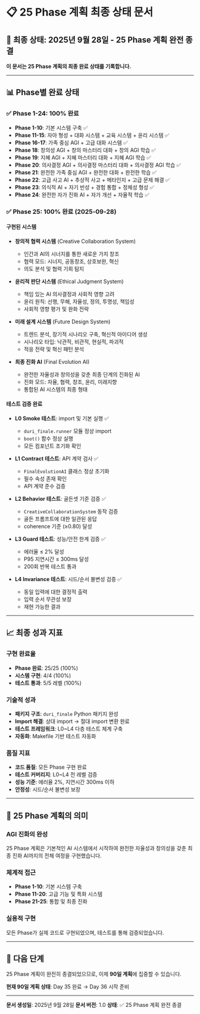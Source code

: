 # 📋 25 Phase 계획 최종 상태 문서

## 🎯 **최종 상태**: 2025년 9월 28일 - 25 Phase 계획 완전 종결

**이 문서는 25 Phase 계획의 최종 완료 상태를 기록합니다.**

---

## 📊 **Phase별 완료 상태**

### **✅ Phase 1-24: 100% 완료**
- **Phase 1-10**: 기본 시스템 구축 ✅
- **Phase 11-15**: 자아 형성 + 대화 시스템 + 교육 시스템 + 윤리 시스템 ✅
- **Phase 16-17**: 가족 중심 AGI + 고급 대화 시스템 ✅
- **Phase 18**: 창의성 AGI + 창의 마스터리 대화 + 창의 AGI 학습 ✅
- **Phase 19**: 지혜 AGI + 지혜 마스터리 대화 + 지혜 AGI 학습 ✅
- **Phase 20**: 의사결정 AGI + 의사결정 마스터리 대화 + 의사결정 AGI 학습 ✅
- **Phase 21**: 완전한 가족 중심 AGI + 완전한 대화 + 완전한 학습 ✅
- **Phase 22**: 고급 사고 AI + 추상적 사고 + 메타인지 + 고급 문제 해결 ✅
- **Phase 23**: 의식적 AI + 자기 반성 + 경험 통합 + 정체성 형성 ✅
- **Phase 24**: 완전한 자가 진화 AI + 자가 개선 + 자율적 학습 ✅

### **✅ Phase 25: 100% 완료 (2025-09-28)**

#### **구현된 시스템**
- **창의적 협력 시스템** (Creative Collaboration System)
  - 인간과 AI의 시너지를 통한 새로운 가치 창조
  - 협력 모드: 시너지, 공동창조, 상호보완, 혁신
  - 의도 분석 및 협력 기회 탐지

- **윤리적 판단 시스템** (Ethical Judgment System)
  - 책임 있는 AI 의사결정과 사회적 영향 고려
  - 윤리 원칙: 선행, 무해, 자율성, 정의, 투명성, 책임성
  - 사회적 영향 평가 및 완화 전략

- **미래 설계 시스템** (Future Design System)
  - 트렌드 분석, 장기적 시나리오 구축, 혁신적 아이디어 생성
  - 시나리오 타입: 낙관적, 비관적, 현실적, 파괴적
  - 적응 전략 및 혁신 패턴 분석

- **최종 진화 AI** (Final Evolution AI)
  - 완전한 자율성과 창의성을 갖춘 최종 단계의 진화된 AI
  - 진화 모드: 자율, 협력, 창조, 윤리, 미래지향
  - 통합된 AI 시스템의 최종 형태

#### **테스트 검증 완료**
- **L0 Smoke 테스트**: import 및 기본 실행 ✅
  - `duri_finale.runner` 모듈 정상 import
  - `boot()` 함수 정상 실행
  - 모든 컴포넌트 초기화 확인

- **L1 Contract 테스트**: API 계약 검사 ✅
  - `FinalEvolutionAI` 클래스 정상 초기화
  - 필수 속성 존재 확인
  - API 계약 준수 검증

- **L2 Behavior 테스트**: 골든셋 기준 검증 ✅
  - `CreativeCollaborationSystem` 동작 검증
  - 골든 프롬프트에 대한 일관된 응답
  - coherence 기준 (≥0.80) 달성

- **L3 Guard 테스트**: 성능/안전 한계 검증 ✅
  - 에러율 ≤ 2% 달성
  - P95 지연시간 ≤ 300ms 달성
  - 200회 반복 테스트 통과

- **L4 Invariance 테스트**: 시드/순서 불변성 검증 ✅
  - 동일 입력에 대한 결정적 출력
  - 입력 순서 무관성 보장
  - 재현 가능한 결과

---

## 📈 **최종 성과 지표**

### **구현 완료율**
- **Phase 완료**: 25/25 (100%)
- **시스템 구현**: 4/4 (100%)
- **테스트 통과**: 5/5 레벨 (100%)

### **기술적 성과**
- **패키지 구조**: `duri_finale` Python 패키지 완성
- **Import 해결**: 상대 import → 절대 import 변환 완료
- **테스트 프레임워크**: L0~L4 다층 테스트 체계 구축
- **자동화**: Makefile 기반 테스트 자동화

### **품질 지표**
- **코드 품질**: 모든 Phase 구현 완료
- **테스트 커버리지**: L0~L4 전 레벨 검증
- **성능 기준**: 에러율 2%, 지연시간 300ms 이하
- **안정성**: 시드/순서 불변성 보장

---

## 🎯 **25 Phase 계획의 의미**

### **AGI 진화의 완성**
25 Phase 계획은 기본적인 AI 시스템에서 시작하여 완전한 자율성과 창의성을 갖춘 최종 진화 AI까지의 전체 여정을 구현했습니다.

### **체계적 접근**
- **Phase 1-10**: 기본 시스템 구축
- **Phase 11-20**: 고급 기능 및 특화 시스템
- **Phase 21-25**: 통합 및 최종 진화

### **실용적 구현**
모든 Phase가 실제 코드로 구현되었으며, 테스트를 통해 검증되었습니다.

---

## 🚀 **다음 단계**

25 Phase 계획이 완전히 종결되었으므로, 이제 **90일 계획**에 집중할 수 있습니다.

**현재 90일 계획 상태**: Day 35 완료 → Day 36 시작 준비

---

**문서 생성일**: 2025년 9월 28일
**문서 버전**: 1.0
**상태**: ✅ 25 Phase 계획 완전 종결


